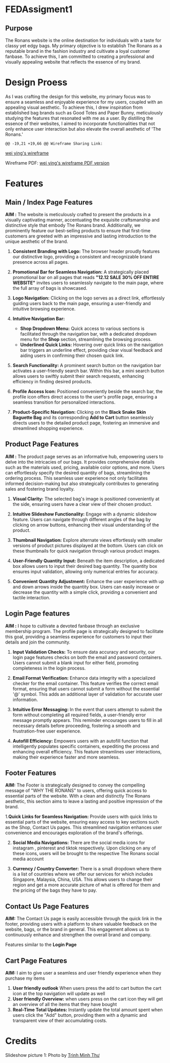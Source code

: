 # FEDAssigment1
## Purpose
The Ronans website is the online destination for individuals with a taste for classy yet edgy bags. My primary objective is to establish The Ronans as a reputable brand in the fashion industry and cultivate a loyal customer fanbase. To achieve this, I am committed to creating a professional and visually appealing website that reflects the essence of my brand.

# Design Proess
As I was crafting the design for this website, my primary focus was to ensure a seamless and enjoyable experience for my users, coupled with an appealing visual aesthetic. To achieve this, I drew inspiration from established bag brands such as Good Totes and Paper Bunny, meticulously studying the features that resonated with me as a user. By distilling the essence of their websites, I aimed to incorporate functionalities that not only enhance user interaction but also elevate the overall aesthetic of 'The Ronans.'

	@@ -19,21 +19,66 @@ Wireframe Sharing Link:
[wei ying's wireframe](https://www.figma.com/file/TBl6ljK5zVuPtn56uk57Tq/Module_S10258645_Lee_Wei_Ying_Assg1_wiref?type=design&node-id=0%3A1&mode=design&t=5yIWJJLVONeaJbl4-1)

Wireframe PDF:
[wei ying's wireframe PDF version](https://drive.google.com/file/d/1Q5dOHSk_UVs5KBCpqvkl5jyk7wiht6WW/view?usp=sharing)


# Features
## Main / Index Page Features
**AIM :** The website is meticulously crafted to present the products in a visually captivating manner, accentuating the exquisite craftsmanship and distinctive style that embody The Ronans brand. Additionally, we prominently feature our best-selling products to ensure that first-time customers are greeted with an impressive and lasting introduction to the unique aesthetic of the brand.

1. **Consistent Branding with Logo:** The browser header proudly features our distinctive logo, providing a consistent and recognizable brand presence across all pages.

2. **Promotional Bar for Seamless Navigation:** A strategically placed promotional bar on all pages that reads **"12.12 SALE 30% OFF ENTIRE WEBSITE"** invites users to seamlessly navigate to the main page, where the full array of bags is showcased.

3. **Logo Navigation:** Clicking on the logo serves as a direct link, effortlessly guiding users back to the main page, ensuring a user-friendly and intuitive browsing experience.

4. **Intuitive Navigation Bar:**
   - **Shop Dropdown Menu:** Quick access to various sections is facilitated through the navigation bar, with a dedicated dropdown menu for the **Shop** section, streamlining the browsing process.
   - **Underlined Quick Links:** Hovering over quick links on the navigation bar triggers an underline effect, providing clear visual feedback and aiding users in confirming their chosen quick link.

5. **Search Functionality:** A prominent search button on the navigation bar activates a user-friendly search bar. Within this bar, a mini search button allows users to swiftly submit their search requests, enhancing efficiency in finding desired products.

6. **Profile Access Icon:** Positioned conveniently beside the search bar, the profile icon offers direct access to the user's profile page, ensuring a seamless transition for personalized interactions.

7. **Product-Specific Navigation:** Clicking on the **Black Snake Skin Baguette Bag** and its corresponding **Add to Cart** button seamlessly directs users to the detailed product page, fostering an immersive and streamlined shopping experience.


## Product Page Features
**AIM :** The product page serves as an informative hub, empowering users to delve into the intricacies of our bags. It provides comprehensive details such as the materials used, pricing, available color options, and more. Users can effortlessly specify the desired quantity of bags, streamlining the ordering process. This seamless user experience not only facilitates informed decision-making but also strategically contributes to generating sales and fostering brand loyalty.

1. **Visual Clarity:** The selected bag's image is positioned conveniently at the side, ensuring users have a clear view of their chosen product.

2. **Intuitive Slideshow Functionality:** Engage with a dynamic slideshow feature. Users can navigate through different angles of the bag by clicking on arrow buttons, enhancing their visual understanding of the product.

3. **Thumbnail Navigation:** Explore alternate views effortlessly with smaller versions of product pictures displayed at the bottom. Users can click on these thumbnails for quick navigation through various product images.

4. **User-Friendly Quantity Input:** Beneath the item description, a dedicated box allows users to input their desired bag quantity. The quantity box ensures input validation, allowing only numerical entries for accuracy.

5. **Convenient Quantity Adjustment:** Enhance the user experience with up and down arrows inside the quantity box. Users can easily increase or decrease the quantity with a simple click, providing a convenient and tactile interaction.

## Login Page features
**AIM :** I hope to cultivate a devoted fanbase through an exclusive membership program. The profile page is strategically designed to facilitate this goal, providing a seamless experience for customers to input their details and join the community. 

1. **Input Validation Checks:** To ensure data accuracy and security, our login page features checks on both the email and password containers. Users cannot submit a blank input for either field, promoting completeness in the login process.

2. **Email Format Verification:** Enhance data integrity with a specialized checker for the email container. This feature verifies the correct email format, ensuring that users cannot submit a form without the essential '@' symbol. This adds an additional layer of validation for accurate user information.

3. **Intuitive Error Messaging:** In the event that users attempt to submit the form without completing all required fields, a user-friendly error message promptly appears. This reminder encourages users to fill in all necessary details before proceeding, fostering a smooth and frustration-free user experience.
4. **Autofill Efficiency:** Empowers users with an autofill function that intelligently populates specific containers, expediting the process and enhancing overall efficiency. This feature streamlines user interactions, making their experience faster and more seamless.

## Footer Features
**AIM:** The Footer is strategically designed to convey the compelling message of "WHY THE RONANS" to users, offering quick access to essential parts of the website. With a clean and distinctly The Ronans aesthetic, this section aims to leave a lasting and positive impression of the brand.

1.**Quick Links for Seamless Navigation:** Provide users with quick links to essential parts of the website, ensuring easy access to key sections such as the Shop, Contact Us pages. This streamlined navigation enhances user convenience and encourages exploration of the brand's offerings.

2. **Social Media Navigations:** There are the social media icons for instagram , pinterest and tiktok respectively. Upon clicking on any of these icons, users will be brought to the respective The Ronans social media account

3. **Currency / Country Converter:** There is a small dropdown where there is a list of countries where we offer our services for which includes Singapore, Malaysia, China, USA. This allows users to change their region and get a more accurate picture of what is offered for them and the pricing of the bags they have to pay.

## Contact Us Page Features
**AIM:** The Contact Us page is easily accessible through the quick link in the footer, providing users with a platform to share valuable feedback on the website, bags, or the brand in general. This engagement allows us to continuously enhance and strengthen the overall brand and company.

Features similar to the **Login Page**



## Cart Page Features
**AIM:** I aim to give user a seamless and user friendly experience when they purchase my items

1. **User friendly outlook** When users press the add to cart button the cart icon at the top navigation will update as well
2. **User friendly Overview:** when users press on the cart icon they will get an overview of all the items that they have bought
3. **Real-Time Total Updates:** Instantly update the total amount spent when users click the "Add" button, providing them with a dynamic and transparent view of their accumulating costs.





# Credits
Slideshow picture 1: Photo by [Trình Minh Thư](https://unsplash.com/photos/brown-leather-handbag-on-green-pine-tree-ScYGyGhA9HQ?utm_content=creditCopyText&utm_medium=referral&utm_source=unsplash)
